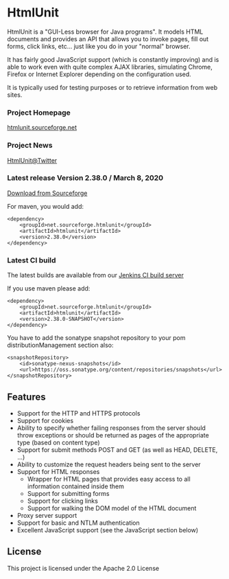 # HtmlUnit

HtmlUnit is a "GUI-Less browser for Java programs". It models HTML documents and provides an API that allows you to invoke pages, fill out forms, click links, etc... just like you do in your "normal" browser.

It has fairly good JavaScript support (which is constantly improving) and is able to work even with quite complex AJAX libraries, simulating Chrome, Firefox or Internet Explorer depending on the configuration used.

It is typically used for testing purposes or to retrieve information from web sites.

### Project Homepage
[htmlunit.sourceforge.net][4]

### Project News
[HtmlUnit@Twitter][3]

### Latest release Version 2.38.0 / March 8, 2020
[Download from Sourceforge][1]

For maven, you would add:

    <dependency>
        <groupId>net.sourceforge.htmlunit</groupId>
        <artifactId>htmlunit</artifactId>
        <version>2.38.0</version>
    </dependency>

### Latest CI build
The latest builds are available from our
[Jenkins CI build server][2]

If you use maven please add:

    <dependency>
        <groupId>net.sourceforge.htmlunit</groupId>
        <artifactId>htmlunit</artifactId>
        <version>2.38.0-SNAPSHOT</version>
    </dependency>

You have to add the sonatype snapshot repository to your pom distributionManagement section also:

    <snapshotRepository>
        <id>sonatype-nexus-snapshots</id>
        <url>https://oss.sonatype.org/content/repositories/snapshots</url>
    </snapshotRepository>


## Features
* Support for the HTTP and HTTPS protocols
* Support for cookies
* Ability to specify whether failing responses from the server should throw exceptions or should be returned as pages of the appropriate type (based on content type)
* Support for submit methods POST and GET (as well as HEAD, DELETE, ...)
* Ability to customize the request headers being sent to the server
* Support for HTML responses
  * Wrapper for HTML pages that provides easy access to all information contained inside them
  * Support for submitting forms
  * Support for clicking links
  * Support for walking the DOM model of the HTML document
* Proxy server support
* Support for basic and NTLM authentication
* Excellent JavaScript support (see the JavaScript section below)



## License

This project is licensed under the Apache 2.0 License


[1]: https://sourceforge.net/projects/htmlunit/files/htmlunit/2.38.0/ "HtmlUnit on sourceforge"
[2]: https://jenkins.wetator.org/job/HtmlUnit/ "HtmlUnit CI"
[3]: https://twitter.com/HtmlUnit "https://twitter.com/HtmlUnit"
[4]: http://htmlunit.sourceforge.net/ "http://htmlunit.sourceforge.net/"
